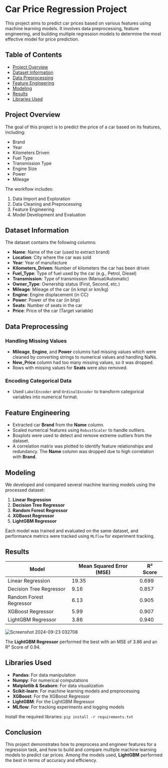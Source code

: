 # Car Price Regression Project

This project aims to predict car prices based on various features using machine learning models. It involves data preprocessing, feature engineering, and building multiple regression models to determine the most effective model for price prediction.

## Table of Contents
- [Project Overview](#project-overview)
- [Dataset Information](#dataset-information)
- [Data Preprocessing](#data-preprocessing)
- [Feature Engineering](#feature-engineering)
- [Modeling](#modeling)
- [Results](#results)
- [Libraries Used](#libraries-used)

## Project Overview
The goal of this project is to predict the price of a car based on its features, including:
- Brand
- Year
- Kilometers Driven
- Fuel Type
- Transmission Type
- Engine Size
- Power
- Mileage

The workflow includes:
1. Data Import and Exploration
2. Data Cleaning and Preprocessing
3. Feature Engineering
4. Model Development and Evaluation

## Dataset Information
The dataset contains the following columns:
- **Name**: Name of the car (used to extract brand)
- **Location**: City where the car was sold
- **Year**: Year of manufacture
- **Kilometers_Driven**: Number of kilometers the car has been driven
- **Fuel_Type**: Type of fuel used by the car (e.g., Petrol, Diesel)
- **Transmission**: Type of transmission (Manual/Automatic)
- **Owner_Type**: Ownership status (First, Second, etc.)
- **Mileage**: Mileage of the car (in kmpl or km/kg)
- **Engine**: Engine displacement (in CC)
- **Power**: Power of the car (in bhp)
- **Seats**: Number of seats in the car
- **Price**: Price of the car (Target variable)

## Data Preprocessing
### Handling Missing Values
- **Mileage**, **Engine**, and **Power** columns had missing values which were cleaned by converting strings to numerical values and handling NaNs.
- **New_Price** column had too many missing values, so it was dropped.
- Rows with missing values for **Seats** were also removed.

### Encoding Categorical Data
- Used `LabelEncoder` and `OrdinalEncoder` to transform categorical variables into numerical format.

## Feature Engineering
- Extracted car **Brand** from the **Name** column.
- Scaled numerical features using `RobustScaler` to handle outliers.
- Boxplots were used to detect and remove extreme outliers from the dataset.
- A correlation matrix was plotted to identify feature relationships and redundancy. The **Name** column was dropped due to high correlation with **Brand**.

## Modeling
We developed and compared several machine learning models using the processed dataset:
1. **Linear Regression**
2. **Decision Tree Regressor**
3. **Random Forest Regressor**
4. **XGBoost Regressor**
5. **LightGBM Regressor**

Each model was trained and evaluated on the same dataset, and performance metrics were tracked using `MLflow` for experiment tracking.

## Results
| Model                  | Mean Squared Error (MSE) | R² Score  |
|------------------------|--------------------------|-----------|
| Linear Regression       | 19.35                    | 0.699     |
| Decision Tree Regressor | 9.16                     | 0.857     |
| Random Forest Regressor | 6.13                     | 0.905     |
| XGBoost Regressor       | 5.99                     | 0.907     |
| LightGBM Regressor      | 3.86                     | 0.940     |

![Screenshot 2024-09-23 032708](https://github.com/user-attachments/assets/36042fcd-57cd-4864-aead-246ed87b4052)

The **LightGBM Regressor** performed the best with an MSE of 3.86 and an R² Score of 0.94.

## Libraries Used
- **Pandas**: For data manipulation
- **Numpy**: For numerical computations
- **Matplotlib & Seaborn**: For data visualization
- **Scikit-learn**: For machine learning models and preprocessing
- **XGBoost**: For the XGBoost Regressor
- **LightGBM**: For the LightGBM Regressor
- **MLflow**: For tracking experiments and logging models

Install the required libraries:
    ```
    pip install -r requirements.txt
    ```

## Conclusion
This project demonstrates how to preprocess and engineer features for a regression task, and how to build and compare multiple machine learning models to predict car prices. Among the models used, **LightGBM** performed the best in terms of accuracy and efficiency.
